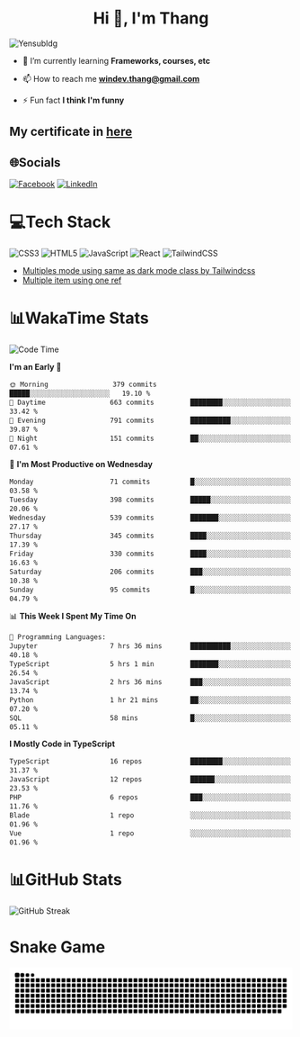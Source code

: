<h1 align="center">Hi 👋, I'm Thang</h1>

![Yensubldg](https://readme-typing-svg.demolab.com?font=Fira+Code&weight=600&pause=1000&color=F5F5F2&center=true&vCenter=true&width=435&lines=Trying+to+be+a+Software+Engineering)

<!--
![](https://komarev.com/ghpvc/?username=yensubldg&label=Visitors+Count&color=brightgreen) -->

- 🌱 I’m currently learning **Frameworks, courses, etc**

- 📫 How to reach me **<windev.thang@gmail.com>**

- ⚡ Fun fact **I think I'm funny**

## My certificate in [here](./MY_CERTIFICATE.md)

## 🌐Socials

[![Facebook](https://img.shields.io/badge/Facebook-%231877F2.svg?logo=Facebook&logoColor=white)](https://facebook.com/yensubldg) [![LinkedIn](https://img.shields.io/badge/LinkedIn-%230077B5.svg?logo=linkedin&logoColor=white)](https://linkedin.com/in/yensubldg)

# 💻Tech Stack

![CSS3](https://img.shields.io/badge/css3-%231572B6.svg?style=for-the-badge&logo=css3&logoColor=white) ![HTML5](https://img.shields.io/badge/html5-%23E34F26.svg?style=for-the-badge&logo=html5&logoColor=white) ![JavaScript](https://img.shields.io/badge/javascript-%23323330.svg?style=for-the-badge&logo=javascript&logoColor=%23F7DF1E) ![React](https://img.shields.io/badge/react-%2320232a.svg?style=for-the-badge&logo=react&logoColor=%2361DAFB) ![TailwindCSS](https://img.shields.io/badge/tailwindcss-%2338B2AC.svg?style=for-the-badge&logo=tailwind-css&logoColor=white)

<!-- BLOG-POST-LIST:START -->
- [Multiples mode using same as dark mode class by Tailwindcss](https://dev.to/yensubldg/multiples-mode-using-same-as-dark-mode-class-by-tailwindcss-56p4)
- [Multiple item using one ref](https://dev.to/yensubldg/multiple-item-using-one-ref-1288)
<!-- BLOG-POST-LIST:END -->

# 📊WakaTime Stats

<!--START_SECTION:waka-->
![Code Time](http://img.shields.io/badge/Code%20Time-2%2C967%20hrs%2010%20mins-blue)

**I'm an Early 🐤** 

```text
🌞 Morning                379 commits         █████░░░░░░░░░░░░░░░░░░░░   19.10 % 
🌆 Daytime                663 commits         ████████░░░░░░░░░░░░░░░░░   33.42 % 
🌃 Evening                791 commits         ██████████░░░░░░░░░░░░░░░   39.87 % 
🌙 Night                  151 commits         ██░░░░░░░░░░░░░░░░░░░░░░░   07.61 % 
```
📅 **I'm Most Productive on Wednesday** 

```text
Monday                   71 commits          █░░░░░░░░░░░░░░░░░░░░░░░░   03.58 % 
Tuesday                  398 commits         █████░░░░░░░░░░░░░░░░░░░░   20.06 % 
Wednesday                539 commits         ███████░░░░░░░░░░░░░░░░░░   27.17 % 
Thursday                 345 commits         ████░░░░░░░░░░░░░░░░░░░░░   17.39 % 
Friday                   330 commits         ████░░░░░░░░░░░░░░░░░░░░░   16.63 % 
Saturday                 206 commits         ███░░░░░░░░░░░░░░░░░░░░░░   10.38 % 
Sunday                   95 commits          █░░░░░░░░░░░░░░░░░░░░░░░░   04.79 % 
```


📊 **This Week I Spent My Time On** 

```text
💬 Programming Languages: 
Jupyter                  7 hrs 36 mins       ██████████░░░░░░░░░░░░░░░   40.18 % 
TypeScript               5 hrs 1 min         ███████░░░░░░░░░░░░░░░░░░   26.54 % 
JavaScript               2 hrs 36 mins       ███░░░░░░░░░░░░░░░░░░░░░░   13.74 % 
Python                   1 hr 21 mins        ██░░░░░░░░░░░░░░░░░░░░░░░   07.20 % 
SQL                      58 mins             █░░░░░░░░░░░░░░░░░░░░░░░░   05.11 % 
```

**I Mostly Code in TypeScript** 

```text
TypeScript               16 repos            ████████░░░░░░░░░░░░░░░░░   31.37 % 
JavaScript               12 repos            ██████░░░░░░░░░░░░░░░░░░░   23.53 % 
PHP                      6 repos             ███░░░░░░░░░░░░░░░░░░░░░░   11.76 % 
Blade                    1 repo              ░░░░░░░░░░░░░░░░░░░░░░░░░   01.96 % 
Vue                      1 repo              ░░░░░░░░░░░░░░░░░░░░░░░░░   01.96 % 
```




<!--END_SECTION:waka-->

# 📊GitHub Stats

![GitHub Streak](https://streak-stats.demolab.com?user=yensubldg&theme=tokyonight&border_radius=8)

# Snake Game

![Snake eating my contribution graph](./github-contribution-grid-snake.svg)
